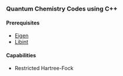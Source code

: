 ### Quantum Chemistry Codes using C++

#### Prerequisites
- [Eigen](https://eigen.tuxfamily.org/index.php?title=Main_Page) 
- [Libint](https://github.com/evaleev/libint)

#### Capabilities
- Restricted Hartree-Fock

